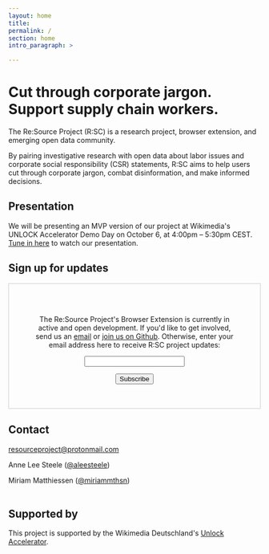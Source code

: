 ```yaml
---
layout: home
title:
permalink: /
section: home
intro_paragraph: >

---
```


<h1>Cut through corporate jargon.<br/>Support supply chain workers.</h1>

The Re:Source Project (R:SC) is a research project, browser extension, and emerging open data community.

By pairing investigative research with open data about labor issues and corporate social responsibility (CSR) statements, R:SC aims to help users cut through corporate jargon, combat disinformation, and make informed decisions.

<h2>Presentation</h2>

We will be presenting an MVP version of our project at Wikimedia's UNLOCK Accelerator Demo Day on October 6, at 4:00pm – 5:30pm CEST. <a href="https://www.wikimedia.de/unlock/">Tune in here</a> to watch our presentation.

<h2>Sign up for updates</h2>

<form style="border:1px solid #ccc;padding:3rem;margin:0 0 1rem 0;text-align:center;" action="https://tinyletter.com/resourceproject" method="post" target="popupwindow" onsubmit="window.open('https://tinyletter.com/resourceproject', 'popupwindow', 'scrollbars=yes,width=800,height=600');return true"><p><label for="tlemail">The Re:Source Project's Browser Extension is currently in active and open development. If you'd like to get involved, send us an <a href="mailto:resourceproject@protonmail.com">email</a> or <a href="https://github.com/the-resource-project/rsc-browser-extension">join us on Github</a>. Otherwise, enter your email address here to receive R:SC project updates:</label></p><p><input type="text" style="width:200px" name="email" id="tlemail" /></p><input type="hidden" value="1" name="embed"/><input type="submit" value="Subscribe" /></form>

<h2>Contact</h2>

<section>
<a href="mailto:resourceproject@protonmail.com">resourceproject@protonmail.com</a><br/>

Anne Lee Steele (<a href="twitter.com/aleesteele">@aleesteele</a>)<br/>

Miriam Matthiessen (<a href="twitter.com/miriammthsn">@miriammthsn</a>)
<br/><br/>
</section>

<h2>Supported by</h2>
This project is supported by the Wikimedia Deutschland's <a href="https://www.wikimedia.de/unlock/">Unlock Accelerator</a>.
